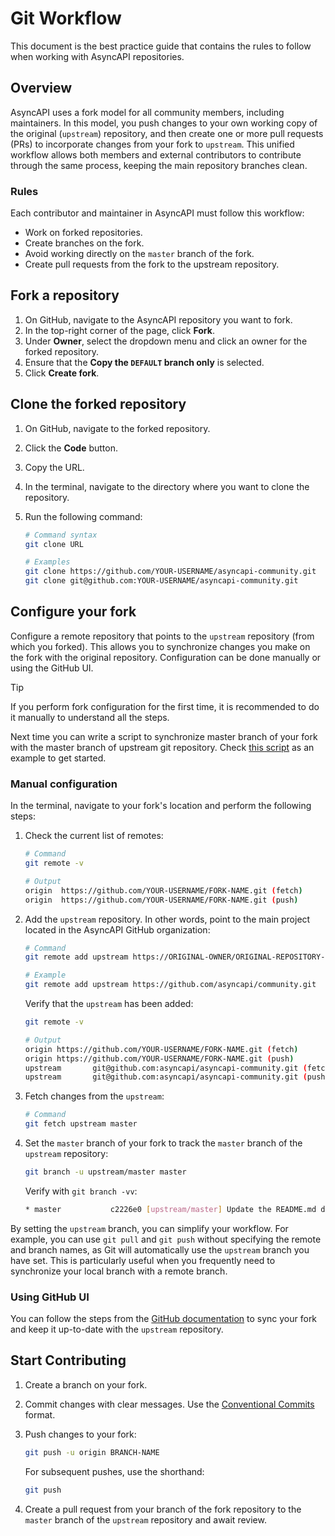 # Git Workflow

This document is the best practice guide that contains the rules to follow when working with AsyncAPI repositories.

## Overview

AsyncAPI uses a fork model for all community members, including maintainers. In this model, you push changes to your own working copy of the original (`upstream`) repository, and then create one or more pull requests (PRs) to incorporate changes from your fork to `upstream`. This unified workflow allows both members and external contributors to contribute through the same process, keeping the main repository branches clean.

### Rules

Each contributor and maintainer in AsyncAPI must follow this workflow:

- Work on forked repositories.
- Create branches on the fork.
- Avoid working directly on the `master` branch of the fork.
- Create pull requests from the fork to the upstream repository.

## Fork a repository

1. On GitHub, navigate to the AsyncAPI repository you want to fork.
2. In the top-right corner of the page, click **Fork**.
3. Under **Owner**, select the dropdown menu and click an owner for the forked repository.
4. Ensure that the **Copy the `DEFAULT` branch only** is selected.
5. Click **Create fork**.

## Clone the forked repository

1. On GitHub, navigate to the forked repository.
2. Click the **Code** button.
3. Copy the URL.
4. In the terminal, navigate to the directory where you want to clone the repository.
5. Run the following command:
    
    ```bash
    # Command syntax
    git clone URL
    
    # Examples
    git clone https://github.com/YOUR-USERNAME/asyncapi-community.git
    git clone git@github.com:YOUR-USERNAME/asyncapi-community.git
    ```

## Configure your fork

Configure a remote repository that points to the `upstream` repository (from which you forked). This allows you to synchronize changes you make on the fork with the original repository. Configuration can be done manually or using the GitHub UI.

> [!TIP]
> If you perform fork configuration for the first time, it is recommended to do it manually to understand all the steps.
>
> Next time you can write a script to synchronize master branch of your fork with the master branch of upstream git repository. Check [this script](https://gist.github.com/derberg/87319e9c486e4a6c9bef5b629ab0d386) as an example to get started.

### Manual configuration

In the terminal, navigate to your fork's location and perform the following steps:

1. Check the current list of remotes:
    
    ```bash
    # Command
    git remote -v
    
    # Output
    origin  https://github.com/YOUR-USERNAME/FORK-NAME.git (fetch)
    origin  https://github.com/YOUR-USERNAME/FORK-NAME.git (push)
    ```

2. Add the `upstream` repository. In other words, point to the main project located in the AsyncAPI GitHub organization:

    ```bash
    # Command
    git remote add upstream https://ORIGINAL-OWNER/ORIGINAL-REPOSITORY-NAME.git
    
    # Example
    git remote add upstream https://github.com/asyncapi/community.git
    ```
    
    Verify that the `upstream` has been added:
    
    ```bash
    git remote -v
    
    # Output
    origin https://github.com/YOUR-USERNAME/FORK-NAME.git (fetch)
    origin https://github.com/YOUR-USERNAME/FORK-NAME.git (push)
    upstream       git@github.com:asyncapi/asyncapi-community.git (fetch)
    upstream       git@github.com:asyncapi/asyncapi-community.git (push)
    ```

3. Fetch changes from the `upstream`:

    ```bash
    # Command
    git fetch upstream master
    ```

4. Set the `master` branch of your fork to track the `master` branch of the `upstream` repository:

    ```bash
    git branch -u upstream/master master
    ```
    
    Verify with `git branch -vv`:
    ```bash
    * master           c2226e0 [upstream/master] Update the README.md document
    ```

By setting the `upstream` branch, you can simplify your workflow. For example, you can use `git pull` and `git push` without specifying the remote and branch names, as Git will automatically use the `upstream` branch you have set. This is particularly useful when you frequently need to synchronize your local branch with a remote branch.

### Using GitHub UI

You can follow the steps from the [GitHub documentation](https://docs.github.com/en/pull-requests/collaborating-with-pull-requests/working-with-forks/syncing-a-fork) to sync your fork and keep it up-to-date with the `upstream` repository.

## Start Contributing

1. Create a branch on your fork.
2. Commit changes with clear messages. Use the [Conventional Commits](https://github.com/asyncapi/community/pull/1733) format.
3. Push changes to your fork:

    ```bash
    git push -u origin BRANCH-NAME
    ```
    
    For subsequent pushes, use the shorthand:
    
    ```bash
    git push
    ```

4. Create a pull request from your branch of the fork repository to the `master` branch of the `upstream` repository and await review.
